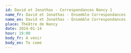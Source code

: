 ```yaml
---
id: David et Jonathas - Correspondances Nancy 1
name_fr: David et Jonathas - Ensemble Correspondances
name_en: David et Jonathas - Ensemble Correspondances
place: Théâtre de Nancy
date: 2024-01-14
hour: 19:00
body_fr: A venir
body_en: To come
---
```

